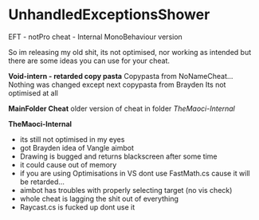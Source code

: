 # UnhandledExceptionsShower
 EFT - notPro cheat - Internal MonoBehaviour version

So im releasing my old shit, its not optimised, nor working as intended but there are some ideas you can use for your cheat.

**Void-intern - retarded copy pasta**
Copypasta from NoNameCheat... Nothing was changed except next copypasta from Brayden
Its not optimised at all

**MainFolder Cheat**
older version of cheat in folder _TheMaoci-Internal_

**TheMaoci-Internal**
- its still not optimised in my eyes
- got Brayden idea of Vangle aimbot
- Drawing is bugged and returns blackscreen after some time
- it could cause out of memory
- if you are using Optimisations in VS dont use FastMath.cs cause it will be retarded...
- aimbot has troubles with properly selecting target (no vis check)
- whole cheat is lagging the shit out of everything
- Raycast.cs is fucked up dont use it
